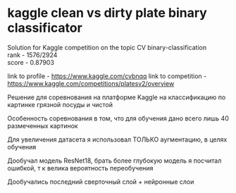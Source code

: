 # kaggle clean vs dirty plate binary classificator
Solution for Kaggle competition on the topic CV binary-classification \
rank - 1576/2924 \
score - 0.87903

link to profile - https://www.kaggle.com/cvbnqq
link to competition - https://www.kaggle.com/competitions/platesv2/overview

Решение для соревнования на платформе Kaggle на классификацию по картинке грязной посуды и чистой

Особенность соревнования в том, что для обучения дано всего лишь 40 размеченных картинок

Для увеличения датасета я использовал ТОЛЬКО аугментацию, в целях обучения

Дообучал модель ResNet18, брать более глубокую модель я посчитал ошибкой, т к велика вероятность переобучения

Дообучались последний сверточный слой + нейронные слои
